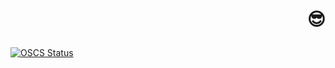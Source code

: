 #  <p align="right"> 😎 </p>
[![OSCS Status](https://www.oscs1024.com/platform/badge/hyjklmn/mess.svg?size=small)](https://www.oscs1024.com/project/hyjklmn/mess?ref=badge_small)


